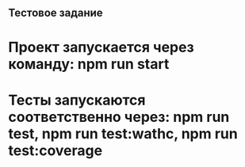 ## Тестовое задание

# Проект запускается через команду: npm run start

# Тесты запускаются соответственно через: npm run test, npm run test:wathc, npm run test:coverage

